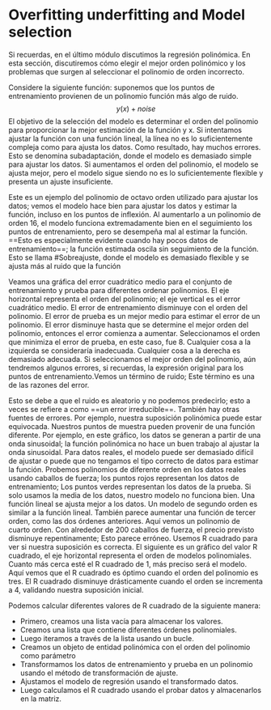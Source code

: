 # Overfitting underfitting and Model selection
Si recuerdas, en el último módulo discutimos la regresión polinómica.
En esta sección, discutiremos cómo elegir el mejor orden polinómico y los problemas que surgen al seleccionar el polinomio de orden incorrecto.

Considere la siguiente función: suponemos que los puntos de entrenamiento provienen de un polinomio función más algo de ruido.
$$
y(x)+noise
$$
El objetivo de la selección del modelo es determinar el orden del polinomio para proporcionar la mejor estimación de la función y x.
Si intentamos ajustar la función con una función lineal, la línea no es lo suficientemente compleja como para ajusta los datos.
Como resultado, hay muchos errores.
Esto se denomina subadaptación, donde el modelo es demasiado simple para ajustar los datos.
Si aumentamos el orden del polinomio, el modelo se ajusta mejor, pero el modelo sigue siendo no es lo suficientemente flexible y presenta un ajuste insuficiente.

Este es un ejemplo del polinomio de octavo orden utilizado para ajustar los datos; vemos el modelo hace bien para ajustar los datos y estimar la función, incluso en los puntos de inflexión.
Al aumentarlo a un polinomio de orden 16, el modelo funciona extremadamente bien en el seguimiento los puntos de entrenamiento, pero se desempeña mal al estimar la función.
==Esto es especialmente evidente cuando hay pocos datos de entrenamiento==; la función estimada oscila sin seguimiento de la función.
Esto se llama #Sobreajuste, donde el modelo es demasiado flexible y se ajusta más al ruido que la función

Veamos una gráfica del error cuadrático medio para el conjunto de entrenamiento y prueba para diferentes
ordenar polinomios.
El eje horizontal representa el orden del polinomio; el eje vertical es el error cuadrático medio.
El error de entrenamiento disminuye con el orden del polinomio.
El error de prueba es un mejor medio para estimar el error de un polinomio. El error disminuye hasta que se determine el mejor orden del polinomio, entonces el error comienza a aumentar.
Seleccionamos el orden que minimiza el error de prueba, en este caso, fue 8.
Cualquier cosa a la izquierda se consideraría inadecuada.
Cualquier cosa a la derecha es demasiado adecuada.
Si seleccionamos el mejor orden del polinomio, aún tendremos algunos errores, si recuerdas, la expresión original para los puntos de entrenamiento.Vemos un término de ruido; Este término es una de las razones del error.

Esto se debe a que el ruido es aleatorio y no podemos predecirlo; esto a veces se refiere a como ==un error irreducible==.
También hay otras fuentes de errores.
Por ejemplo, nuestra suposición polinómica puede estar equivocada.
Nuestros puntos de muestra pueden provenir de una función diferente.
Por ejemplo, en este gráfico, los datos se generan a partir de una onda sinusoidal; la función polinómica no hace un buen trabajo al ajustar la onda sinusoidal.
Para datos reales, el modelo puede ser demasiado difícil de ajustar o puede que no tengamos el tipo correcto de datos para estimar la función.
Probemos polinomios de diferente orden en los datos reales usando caballos de fuerza; los puntos rojos representan los datos de entrenamiento; Los puntos verdes representan los datos de la prueba.
Si solo usamos la media de los datos, nuestro modelo no funciona bien.
Una función lineal se ajusta mejor a los datos.
Un modelo de segundo orden es similar a la función lineal.
También parece aumentar una función de tercer orden, como las dos órdenes anteriores.
Aquí vemos un polinomio de cuarto orden.
Con alrededor de 200 caballos de fuerza, el precio previsto disminuye repentinamente; Esto parece erróneo.
Usemos R cuadrado para ver si nuestra suposición es correcta.
El siguiente es un gráfico del valor R cuadrado, el eje horizontal representa el orden de modelos polinomiales.
Cuanto más cerca esté el R cuadrado de 1, más preciso será el modelo.
Aquí vemos que el R cuadrado es óptimo cuando el orden del polinomio es tres.
El R cuadrado disminuye drásticamente cuando el orden se incrementa a 4, validando nuestra suposición inicial.

Podemos calcular diferentes valores de R cuadrado de la siguiente manera:
- Primero, creamos una lista vacía para almacenar los valores.
- Creamos una lista que contiene diferentes órdenes polinomiales.
- Luego iteramos a través de la lista usando un bucle. 
- Creamos un objeto de entidad polinómica con el orden del polinomio como parámetro 
- Transformamos los datos de entrenamiento y prueba en un polinomio usando el método de transformación de ajuste.
- Ajustamos el modelo de regresión usando el transformado datos.
- Luego calculamos el R cuadrado usando el probar datos y almacenarlos en la matriz.